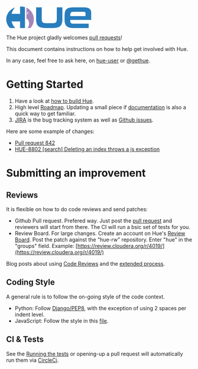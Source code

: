 ![alt text](https://raw.githubusercontent.com/cloudera/hue/master/docs/images/hue_logo.png "Hue Logo")


The Hue project gladly welcomes [pull requests](https://github.com/cloudera/hue/pulls)!

This document contains instructions on how to help get involved with Hue.

In any case, feel free to ask here, on [hue-user](http://groups.google.com/a/cloudera.org/group/hue-user) or [@gethue](https://twitter.com/gethue).

# Getting Started

1. Have a look at [how to build Hue](https://github.com/cloudera/hue#getting-started).
2. High level [Roadmap](/docs/ROADMAP.md). Updating a small piece if [documentation](https://docs.gethue.com) is also a quick way to get familiar.
3. [JIRA](https://issues.cloudera.org/browse/HUE) is the bug tracking system as well as [Github issues](https://github.com/cloudera/hue/issues).

Here are some example of changes:

* [Pull request 842](https://github.com/cloudera/hue/pull/842)
* [HUE-8802 [search] Deleting an index throws a js exception](https://issues.cloudera.org/browse/HUE-8802)

# Submitting an improvement

## Reviews

It is flexible on how to do code reviews and send patches:

* Github Pull request.
Prefered way. Just post the [pull request](https://github.com/cloudera/hue/pulls) and reviewers will start from there. The CI will run a bsic set of tests for you.
* Review Board.
For large changes. Create an account on Hue's [Review Board](https://review.cloudera.org/groups/hue).
Post the patch against the "hue-rw" repository. Enter "hue" in the "groups" field.
Example: [https://review.cloudera.org/r/4019/](https://review.cloudera.org/r/4019/)

Blog posts about using [Code Reviews](http://gethue.com/rbtools-example-how-do-easily-do-code-reviews-with-review-board/) and the [extended process](http://gethue.com/the-hue-team-development-process/).


## Coding Style

A general rule is to follow the on-going style of the code context.

* Python: Follow [Django/PEP8](https://docs.djangoproject.com/en/dev/internals/contributing/writing-code/coding-style/), with the exception of using 2 spaces per indent level.
* JavaScript: Follow the style in this [file](https://github.com/cloudera/hue/blob/master/apps/oozie/src/oozie/static/oozie/js/bundle-editor.ko.js#L18).

## CI & Tests

See the [Running the tests](https://docs.gethue.com/latest/developer/development/#testing) or opening-up a pull request will automatically run them via [CircleCi](https://circleci.com/gh/cloudera/hue).

